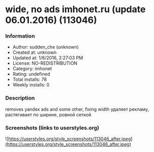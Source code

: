 # wide, no ads imhonet.ru (update 06.01.2016) (113046)

### Information
- Author: sudden_che (unknown)
- Created at: unknown
- Updated at: 1/6/2016, 2:27:03 PM
- License: NO-REDISTRIBUTION
- Category: imhonet
- Rating: undefined
- Total installs: 78
- Weekly installs: 0


### Description
removes yandex ads and some other, fixing width 
удаляет рекламу, растягивает по ширине, ровной сеткой


### Screenshots (links to userstyles.org)
![https://userstyles.org/style_screenshots/113046_after.jpeg](https://userstyles.org/style_screenshots/113046_after.jpeg)


